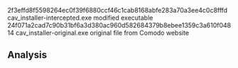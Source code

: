 2f3effd8f5598264ec0f39f6880ccf46c1cab8168abfe283a70a3ee4c0c8fffd	cav_installer-intercepted.exe 	modified executable
24f071a2cad7c90b31bf6a3d380ac960d582684379b8ebee1359c3a610f04814	cav_installer-original.exe 		original file from Comodo website

## Analysis